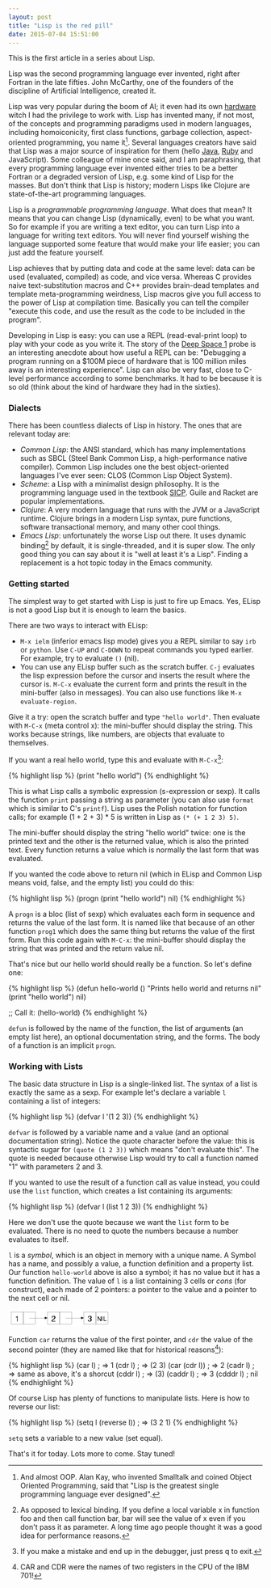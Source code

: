 ```yaml
---
layout: post
title: "Lisp is the red pill"
date: 2015-07-04 15:51:00
---
```


This is the first article in a series about Lisp.

Lisp was the second programming language ever invented, right after Fortran in
the late fifties. John McCarthy, one of the founders of the discipline of
Artificial Intelligence, created it.

Lisp was very popular during the boom of AI; it even had its own
[hardware](https://en.wikipedia.org/wiki/Lisp_machine) witch I had the
privilege to work with. Lisp has invented many, if not most, of the concepts
and programming paradigms used in modern languages, including homoiconicity,
first class functions, garbage collection, aspect-oriented programming, you
name it[^fn-smalltalk]. Several languages creators have said that Lisp was a
major source of inspiration for them (hello
[Java](http://people.csail.mit.edu/gregs/ll1-discuss-archive-html/msg04045.html),
[Ruby](http://www.slideshare.net/yukihiro_matz/how-emacs-changed-my-life) and
JavaScript). Some colleague of mine once said, and I am paraphrasing, that
every programming language ever invented either tries to be a better Fortran or
a degraded version of Lisp, e.g. some kind of Lisp for the masses. But don't
think that Lisp is history; modern Lisps like Clojure are state-of-the-art
programming languages.

Lisp is a *programmable programming language*. What does that mean? It means
that you can change Lisp (dynamically, even) to be what you want. So for
example if you are writing a text editor, you can turn Lisp into a language for
writing text editors. You will never find yourself wishing the language
supported some feature that would make your life easier; you can just add the
feature yourself.

Lisp achieves that by putting data and code at the same level: data can be used
(evaluated, compiled) as code, and vice versa. Whereas C provides naive
text-substitution macros and C++ provides brain-dead templates and template
meta-programming weirdness, Lisp macros give you full access to the power of
Lisp at compilation time. Basically you can tell the compiler "execute this
code, and use the result as the code to be included in the program".

Developing in Lisp is easy: you can use a REPL (read-eval-print loop) to play
with your code as you write it. The story of the
[Deep Space 1](http://www.flownet.com/gat/jpl-lisp.html) probe is an
interesting anecdote about how useful a REPL can be: "Debugging a program
running on a $100M piece of hardware that is 100 million miles away is an
interesting experience". Lisp can also be very fast, close to C-level
performance according to some benchmarks. It had to be because it is so old
(think about the kind of hardware they had in the sixties).

### Dialects

There has been countless dialects of Lisp in history. The ones that are
relevant today are:

* *Common Lisp*: the ANSI standard, which has many implementations such as SBCL
  (Steel Bank Common Lisp, a high-performance native compiler). Common Lisp
  includes one the best object-oriented languages I've ever seen: CLOS (Common
  Lisp Object System).
* *Scheme*: a Lisp with a minimalist design philosophy. It is the programming
  language used in the textbook
  [SICP](https://en.wikipedia.org/wiki/Structure_and_Interpretation_of_Computer_Programs). Guile
  and Racket are popular implementations.
* *Clojure*: A very modern language that runs with the JVM or a JavaScript
  runtime. Clojure brings in a modern Lisp syntax, pure functions, software
  transactional memory, and many other cool things.
* *Emacs Lisp*: unfortunately the worse Lisp out there. It uses dynamic
  binding[^fn-dynamic-binding] by default, it is single-threaded, and it is
  super slow. The only good thing you can say about it is "well at least it's a
  Lisp". Finding a replacement is a hot topic today in the Emacs community.

### Getting started

The simplest way to get started with Lisp is just to fire up Emacs. Yes, ELisp
is not a good Lisp but it is enough to learn the basics.

There are two ways to interact with ELisp:

* `M-x ielm` (inferior emacs lisp mode) gives you a REPL similar to say `irb`
  or `python`. Use `C-UP` and `C-DOWN` to repeat commands you typed
  earlier. For example, try to evaluate `()` (nil).
* You can use any ELisp buffer such as the scratch buffer. `C-j` evaluates the
  lisp expression before the cursor and inserts the result where the cursor
  is. `M-C-x` evaluate the current form and prints the result in the
  mini-buffer (also in messages). You can also use functions like `M-x
  evaluate-region`.

Give it a try: open the scratch buffer and type `"hello world"`. Then evaluate
with `M-C-x` (meta control x): the mini-buffer should display the string. This
works because strings, like numbers, are objects that evaluate to themselves.

If you want a real hello world, type this and evaluate with
`M-C-x`[^fn-debugger]:

{% highlight lisp %}
(print "hello world")
{% endhighlight %}

This is what Lisp calls a symbolic expression (s-expression or sexp). It calls
the function `print` passing a string as parameter (you can also use `format`
which is similar to C's `printf`). Lisp uses the Polish notation for function
calls; for example (1 + 2 + 3) * 5 is written in Lisp as `(* (+ 1 2 3) 5)`.

The mini-buffer should display the string "hello world" twice: one is the
printed text and the other is the returned value, which is also the printed
text. Every function returns a value which is normally the last form that was
evaluated.

If you wanted the code above to return nil (which in ELisp and Common Lisp
means void, false, and the empty list) you could do this:

{% highlight lisp %}
(progn
  (print "hello world")
  nil)
{% endhighlight %}

A `progn` is a bloc (list of sexp) which evaluates each form in sequence and
returns the value of the last form. It is named like that because of an other
function `prog1` which does the same thing but returns the value of the first
form. Run this code again with `M-C-x`: the mini-buffer should display the
string that was printed and the return value nil.

That's nice but our hello world should really be a function. So let's define
one:

{% highlight lisp %}
(defun hello-world ()
  "Prints hello world and returns nil"
  (print "hello world")
  nil)

;; Call it:
(hello-world)
{% endhighlight %}

`defun` is followed by the name of the function, the list of arguments (an
empty list here), an optional documentation string, and the forms. The body of
a function is an implicit `progn`.

### Working with Lists

The basic data structure in Lisp is a single-linked list. The syntax of a list
is exactly the same as a sexp. For example let's declare a variable `l`
containing a list of integers:

{% highlight lisp %}
(defvar l '(1 2 3))
{% endhighlight %}

`defvar` is followed by a variable name and a value (and an optional
documentation string). Notice the quote character before the value: this is
syntactic sugar for `(quote (1 2 3))` which means "don't evaluate this". The
quote is needed because otherwise Lisp would try to call a function named "1"
with parameters 2 and 3.

If you wanted to use the result of a function call as value instead, you could
use the `list` function, which creates a list containing its arguments:

{% highlight lisp %}
(defvar l (list 1 2 3))
{% endhighlight %}

Here we don't use the quote because we want the `list` form to be
evaluated. There is no need to quote the numbers because a number evaluates to
itself.

`l` is a *symbol*, which is an object in memory with a unique name. A Symbol
has a name, and possibly a value, a function definition and a property
list. Our function `hello-world` above is also a symbol; it has no value but it
has a function definition. The value of `l` is a list containing 3 cells or
*cons* (for construct), each made of 2 pointers: a pointer to the value and a
pointer to the next cell or nil.

![list](/assets/list.png)

Function `car` returns the value of the first pointer, and `cdr` the value of
the second pointer (they are named like that for historical reasons[^fn-cons]):

{% highlight lisp %}
(car l)       ; => 1
(cdr l)       ; => (2 3)
(car (cdr l)) ; => 2
(cadr l)      ; => same as above, it's a shorcut
(cddr l)      ; => (3)
(caddr l)     ; => 3
(cdddr l)     ; nil
{% endhighlight %}

Of course Lisp has plenty of functions to manipulate lists. Here is how to
reverse our list:

{% highlight lisp %}
(setq l (reverse l)) ; => (3 2 1)
{% endhighlight %}

`setq` sets a variable to a new value (set equal).

That's it for today. Lots more to come. Stay tuned!

[^fn-smalltalk]: And almost OOP. Alan Kay, who invented Smalltalk and coined Object Oriented Programming, said that "Lisp is the greatest single programming language ever designed".

[^fn-dynamic-binding]: As opposed to lexical binding. If you define a local variable x in function foo and then call function bar, bar will see the value of x even if you don't pass it as parameter. A long time ago people thought it was a good idea for performance reasons.

[^fn-debugger]: If you make a mistake and end up in the debugger, just press q to exit.

[^fn-cons]: CAR and CDR were the names of two registers in the CPU of the IBM 701!
